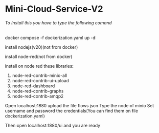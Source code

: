 # Mini-Cloud-Service-V2

###### To Install this you have to type the following comand

docker compose -f dockerization.yaml up -d

install nodejs(v20)(not from docker)

install node-red(not from docker)

install on node red these libraries:
1) node-red-contrib-minio-all
2) node-red-contrib-ui-upload
3) node-red-dashboard
4) node-red-contrib-graphs
5) node-red-contrib-amqp2

Open localhost:1880
upload the file flows json
Type the node of minio
Set username and password the credentials(You can find them on file dockerization.yaml)

Then open localhost:1880/ui and you are ready
